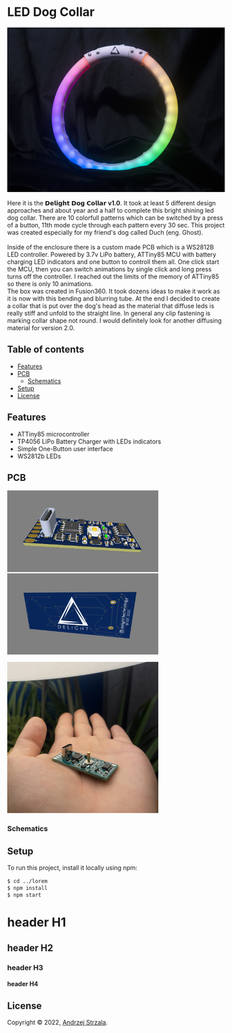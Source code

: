 # LED Dog Collar
<img src="./images/main.jpg" width="700">

Here it is the 𝗗𝗲𝗹𝗶𝗴𝗵𝘁 𝗗𝗼𝗴 𝗖𝗼𝗹𝗹𝗮𝗿 **v1.0**. It took at least 5 different design approaches and about year and a half to complete this bright shining led dog collar. There are 10 colorfull patterns which can be switched by a press of a button, 11th mode cycle through each pattern every 30 sec. This project was created especially for my friend's dog called Duch (eng. Ghost).<br /><br />
Inside of the enclosure there is a custom made PCB which is a WS2812B LED controller. Powered by 3.7v LiPo battery, ATTiny85 MCU with battery charging LED indicators and one button to controll them all. One click start the MCU, then you can switch animations by single click and long press turns off the controller. I reached out the limits of the memory of ATTiny85 so there is only 10 animations. <br />
The box was created in Fusion360. It took dozens ideas to make it work as it is now with this bending and blurring tube. At the end I decided to create a collar that is put over the dog's head as the material that diffuse leds is really stiff and unfold to the straight line. In general any clip fastening is marking collar shape not round. I would definitely look for another diffusing material for version 2.0.


## Table of contents
* [Features](#Features)
* [PCB](#PCB)
	* [Schematics](#Schematics)
* [Setup](#setup)
* [License](#License)

## Features
- ATTiny85 microcontroller
- TP4056 LiPo Battery Charger with LEDs indicators
- Simple One-Button user interface
- WS2812b LEDs
	
## PCB
<p float="left">
  <img src="./images/pcb1.png" width="350" />
  <img src="./images/pcb2.png" width="350" /> 
</p>



 <img src="./images/pcb_photo1.jpg" width="350" />


### Schematics

## Setup
To run this project, install it locally using npm:

```
$ cd ../lorem
$ npm install
$ npm start
```

# header H1
## header H2
### header H3
#### header H4

## License

Copyright © 2022, [Andrzej Strzala](https://www.linkedin.com/in/andrzejstrzala/).


